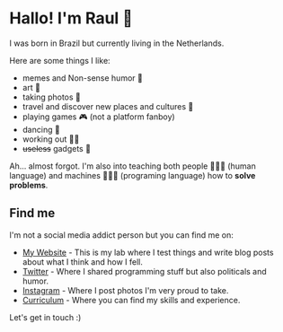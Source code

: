 # Hallo! I'm Raul 👋

I was born in Brazil but currently living in the Netherlands.

Here are some things I like:

- memes and Non-sense humor 🤡
- art 🎨
- taking photos 📸
- travel and discover new places and cultures 🧳
- playing games 🎮 (not a platform fanboy)
- dancing 🕺
- working out 🏋️‍♂️
- ~~useless~~ gadgets 🔮

Ah... almost forgot. I'm also into teaching both people 👨🏽‍🏫 (human language) and machines 👨🏽‍💻 (programing language) how to **solve problems**.

## Find me

I'm not a social media addict person but you can find me on:

- [My Website](http://raulmelo.dev/) - This is my lab where I test things and write blog posts about what I think and how I fell.
- [Twitter](https://twitter.com/raul_fdm) - Where I shared programming stuff but also politicals and humor.
- [Instagram](https://www.instagram.com/raul_fdm/) - Where I post photos I'm very proud to take.
- [Curriculum](http://raulmelo.dev/cv) - Where you can find my skills and experience.

Let's get in touch :)

